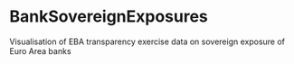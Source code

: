 # BankSovereignExposures
Visualisation of EBA transparency exercise data on sovereign exposure of Euro Area banks
